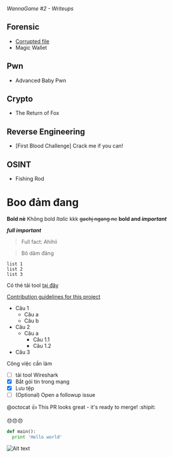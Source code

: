 *WannaGame \#2 - Writeups*
## Forensic
- [Corrupted file](Forensic/Corrupted_file.md)
- Magic Wallet
## Pwn
- Advanced Baby Pwn
## Crypto
- The Return of Fox
## Reverse Engineering
- \[First Blood Challenge\] Crack me if you can!
## OSINT
- Fishing Rod

# Boo đảm đang
**Bold nè** Không bold
*Italic* kkk
~~gachj ngang ne~~
**bold and _important_**

***full important***
>Full fact: Ahihii

>Bô dâm đãng

```
list 1
list 2
list 3
```

Có thẻ tải tool [tại đây](https://facebook.com)

[Contribution guidelines for this project](docs/CONTRIBUTING.md)

- Câu 1
  - Câu a
  - Câu b
- Câu 2
  - Câu a
    - Câu 1.1
    - Câu 1.2
- Câu 3


Công việc cần làm
- [ ] tải tool Wireshark
- [x] Bắt gói tin trong mạng
- [x] Lưu tệp
- [ ] \(Optional) Open a followup issue

@octocat :+1: This PR looks great - it's ready to merge! :shipit:

:disappointed::disappointed::disappointed:

```python
def main():
  print 'Hello world'
 ```

 ![Alt text](https://github.com/minhgalaxy/WannaGame2/blob/master/6f0160a8da73fa132bd89cda6ff6061d.jpg?raw=true "Hình ảnh title")

 
 
